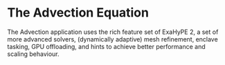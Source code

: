 # The Advection Equation

The Advection application uses the rich feature set of ExaHyPE 2,
a set of more advanced solvers, (dynamically adaptive) mesh refinement,
enclave tasking, GPU offloading, and hints to achieve better performance and scaling behaviour.
